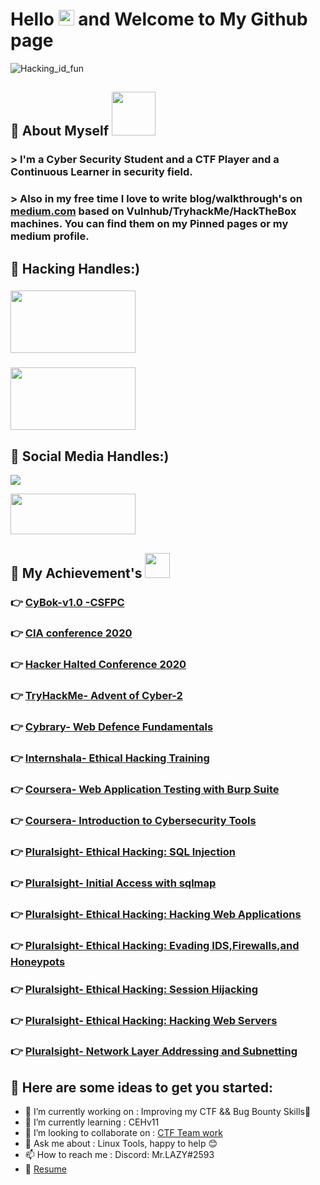 #  Hello <img src="https://media.giphy.com/media/hvRJCLFzcasrR4ia7z/giphy.gif" width="25px"> and Welcome to My Github page <br/>
![Hacking_id_fun](https://media.giphy.com/media/3og0ILLVvPp8d64Jd6/giphy.gif)<br/>

## 🧿 About Myself <img src='https://media.giphy.com/media/bcKmIWkUMCjVm/giphy.gif' width='70' >
### >  **I'm a Cyber Security Student and a CTF Player and a Continuous Learner in security field.**
### >  **Also in my free time I love to write blog/walkthrough's on [medium.com](https://shubham-singh.medium.com/) based on Vulnhub/TryhackMe/HackTheBox machines. You can find             them on my Pinned pages or my medium profile.**

## 🧿 Hacking Handles:)<br/>

### [<img aling="left" src="https://assets.tryhackme.com/img/THMlogo.png" width=200px height=100px  />](https://tryhackme.com/p/Mr.Lazy) <br/>
### [<img aling="left" src="https://www.teahub.io/photos/full/77-777773_hack-the-box.jpg" width=200px height=100px  />](https://app.hackthebox.eu/profile/255609) <br/>

## 🧿 Social Media Handles:)
[<img aling="left" src="https://images.unsplash.com/photo-1592181572975-1d0d8880d175?ixid=MXwxMjA3fDB8MHxwaG90by1wYWdlfHx8fGVufDB8fHw%3D&ixlib=rb-1.2.1&auto=format&fit=crop&w=200&q=40" />](https://www.linkedin.com/in/shubham-singh-aka-mrlazy/) <br />

[<img src="https://freepngimg.com/thumb/twitter/8-2-twitter-png-hd.png" width=200px height=65px aling="left" />](https://twitter.com/MrLazy62747454) <br/>

## 🧿 My Achievement's <img src="https://media.giphy.com/media/ZYWcXnDYHLSJYJ32Y8/giphy.gif" width='40'>
### 👉 [CyBok-v1.0 -CSFPC](https://drive.google.com/file/d/1Zv9DuAa_IiQXQjz-hqpYVJFjNOBxtzmo/view?usp=sharing)
### 👉 [CIA conference 2020](https://drive.google.com/file/d/18_f6v1MYv-kgoWGwps-qSxO85rddqCSb/view?usp=sharing)
### 👉 [Hacker Halted Conference 2020](https://drive.google.com/file/d/1Y209hLyzhaUTQsB7ESMU33LLwjsu5eAY/view?usp=sharing)
### 👉 [TryHackMe- Advent of Cyber-2](https://drive.google.com/file/d/1N-vqdLfgJJOei8SEWLfSn25dP06No4u-/view?usp=sharing)
### 👉 [Cybrary- Web Defence Fundamentals](https://drive.google.com/file/d/1-SD2hGJwDvSQjfFf9pmtnsyJlWmGaHyT/view?usp=sharing)
### 👉 [Internshala- Ethical Hacking Training](https://drive.google.com/file/d/1c09hYtVEPOjHCKXYviWrHQU9U9e0dhya/view?usp=sharing)
### 👉 [Coursera- Web Application Testing with Burp Suite](https://drive.google.com/file/d/1le4oS5K1xJdjj3H8Ns24UOeyKXf9iF5r/view?usp=sharing)
### 👉 [Coursera- Introduction to Cybersecurity Tools](https://drive.google.com/file/d/1UM36J9SUZ_nOfFAOzbWZZYMHUVVKA3re/view?usp=sharing)
### 👉 [Pluralsight- Ethical Hacking: SQL Injection](https://drive.google.com/file/d/1m3XKzAtySD_JAKzH6B78511vU_sE29U7/view?usp=sharing)
### 👉 [Pluralsight- Initial Access with sqlmap](https://drive.google.com/file/d/1EWO2CxFUiJw0g7thPqD2pmk3mMrsl2gC/view?usp=sharing)
### 👉 [Pluralsight- Ethical Hacking: Hacking Web Applications](https://drive.google.com/file/d/18btY441ykvhnOVDHb_TvIw6n94mLkm5p/view?usp=sharing)
### 👉 [Pluralsight- Ethical Hacking: Evading IDS,Firewalls,and Honeypots](https://drive.google.com/file/d/127NtxMEveBf9cqq2x9CuMvH9KpVOxQGc/view?usp=sharing)
### 👉 [Pluralsight- Ethical Hacking: Session Hijacking](https://drive.google.com/file/d/1o1qFN-OrxlvesotBG7LPgkB0Pd08AXZu/view?usp=sharing)
### 👉 [Pluralsight- Ethical Hacking: Hacking Web Servers](https://drive.google.com/file/d/1AJ8kTWCd7vf6csSRZzhTHaBCyZPPWFq0/view?usp=sharing)
### 👉 [Pluralsight- Network Layer Addressing and Subnetting](https://drive.google.com/file/d/18m3oAe9epEeVjXD8S3xWi7MyMGTef1Z9/view?usp=sharing)


## 🧿 Here are some ideas to get you started:

- 🔭 I’m currently working on : Improving my CTF && Bug Bounty Skills💪
- 🌱 I’m currently learning : CEHv11
- 👯 I’m looking to collaborate on : [CTF Team work](https://discord.gg/wUV5FZPc) 
- 💬 Ask me about : Linux Tools, happy to help 😊
- 📫 How to reach me : Discord: Mr.LAZY#2593 
- 📖 [Resume](https://drive.google.com/file/d/11b8fdv-fDlC-l5yAycGmp_j_b4wLOpwJ/view?usp=sharing)
